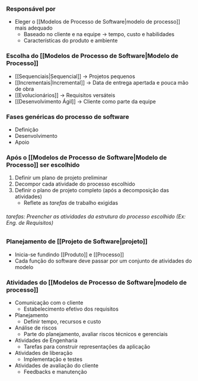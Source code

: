 ### Responsável por
- Eleger o [[Modelos de Processo de Software|modelo de processo]] mais adequado
	- Baseado no cliente e na equipe -> tempo, custo e habilidades
	- Características do produto e ambiente

### Escolha do [[Modelos de Processo de Software|Modelo de Processo]]
- [[Sequenciais|Sequencial]] -> Projetos pequenos
- [[Incrementais|Incremental]] -> Data de entrega apertada e pouca mão de obra
- [[Evolucionários]] -> Requisitos versáteis
- [[Desenvolvimento Ágil]] -> Cliente como parte da equipe
### Fases genéricas do processo de software
- Definição
- Desenvolvimento
- Apoio

### Após o [[Modelos de Processo de Software|Modelo de Processo]] ser escolhido
1. Definir um plano de projeto preliminar
2. Decompor cada atividade do processo escolhido
3. Definir o plano de projeto completo (após a decomposição das atividades)
	- Reflete as _tarefas_ de trabalho exigidas
###### _tarefas_: Preencher as atividades da estrutura do processo escolhido (Ex: Eng. de Requisitos)

### Planejamento de [[Projeto de Software|projeto]]
- Inicia-se fundindo [[Produto]] e [[Processo]]
- Cada função do software deve passar por um conjunto de atividades do modelo

### Atividades do [[Modelos de Processo de Software|modelo de processo]]
- Comunicação com o cliente
	- Estabelecimento efetivo dos requisitos
- Planejamento
	- Definir tempo, recursos e custo
- Análise de riscos
	- Parte do planejamento, avaliar riscos técnicos e gerenciais
- Atividades de Engenharia
	- Tarefas para construir representações da aplicação
- Atividades de liberação
	- Implementação e testes
- Atividades de avaliação do cliente
	- Feedbacks e manutenção
